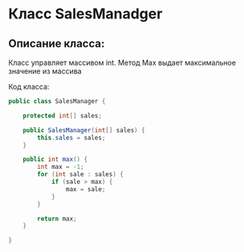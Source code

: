 # Класс SalesManadger

## Описание класса:
Класс управляет массивом int.
Метод Max выдает максимальное значение из массива


Код класса:
```java
public class SalesManager {

    protected int[] sales;

    public SalesManager(int[] sales) {
        this.sales = sales;
    }

    public int max() {
        int max = -1;
        for (int sale : sales) {
            if (sale > max) {
                max = sale;
            }
        }

        return max;
    }

}
```